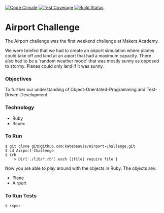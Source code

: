[![Code Climate](https://codeclimate.com/github/katebeavis/Airport-Challenge/badges/gpa.svg)](https://codeclimate.com/github/katebeavis/Airport-Challenge) [![Test Coverage](https://codeclimate.com/github/katebeavis/Airport-Challenge/badges/coverage.svg)](https://codeclimate.com/github/katebeavis/Airport-Challenge) [![Build Status](https://travis-ci.org/katebeavis/Airport-Challenge.svg?branch=master)](https://travis-ci.org/katebeavis/Airport-Challenge)
# Airport Challenge

The Airport challenge was the first weekend challenge at Makers Academy.

We were briefed that we had to create an airport simulation where planes could take off and land at an aiport that had a maximum capacity. There also had to be a 'random weather mode' that was mostly sunny as opposed to stormy. Planes could only land if it was sunny.

### Objectives

To further our understanding of Object-Orientated-Programming and Test-Driven-Development.

### Technology
- Ruby
- Rspec

### To Run
```
$ git clone git@github.com:katebeavis/Airport-Challenge.git
$ cd Airport-Challenge
$ irb
    > Dir['./lib/*.rb'].each {|file| require file }
```

Now you are able to play around with the objects in Ruby. The objects are:
- Plane
- Airport

### To Run Tests
```
$ rspec
```

